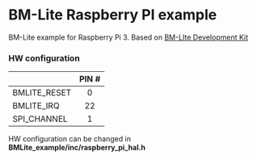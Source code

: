 # BM-Lite Raspberry PI example

BM-Lite example for Raspberry Pi 3.
Based on [BM-LIte Development Kit](https://www.fingerprints.com/solutions/access/bm-lite-development-kit/ "BM-LIte Development Kit")

### HW configuration
|   | PIN #   |
| :------------ | :------------: |
|  BMLITE_RESET | 0  |
|  BMLITE_IRQ      | 22  |
| SPI_CHANNEL   | 1 |

HW configuration can be changed in **BMLite_example/inc/raspberry_pi_hal.h**